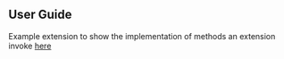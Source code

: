 ## User Guide

Example extension to show the implementation of methods an extension invoke [here](ptc1/com/wincomplm/wex/example/method/test)
